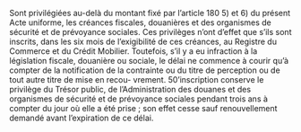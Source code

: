 Sont privilégiées au-delà du montant fixé par l’article 180 5) et 6) du présent Acte
uniforme, les créances fiscales, douanières et des organismes de sécurité et de prévoyance
sociales.
Ces privilèges n’ont d’effet que s’ils sont inscrits, dans les six mois de l’exigibilité de ces
créances, au Registre du Commerce et du Crédit Mobilier. Toutefois, s’il y a eu infraction à la
législation fiscale, douanière ou sociale, le délai ne commence à courir qu’à compter de la
notification de la contrainte ou du titre de perception ou de tout autre titre de mise en recou-
vrement.
50’inscription conserve le privilège du Trésor public, de l’Administration des douanes et des
organismes de sécurité et de prévoyance sociales pendant trois ans à compter du jour où elle a
été prise ; son effet cesse sauf renouvellement demandé avant l’expiration de ce délai.